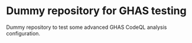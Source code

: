 # Dummy repository for GHAS testing

Dummy repository to test some advanced GHAS CodeQL analysis configuration.
